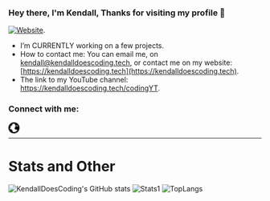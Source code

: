 ### Hey there, I'm Kendall, Thanks for visiting my profile 👋


[![Website](https://img.shields.io/website?label=kendalldoescoding.tech&style=for-the-badge&url=https%3A%2F%2Fkendalldoescoding.tech)](https://kendalldoescoding.tech).

- I’m CURRENTLY working on a few projects.
- How to contact me: You can email me, on kendall@kendalldoescoding.tech, or contact me on my website: [https://kendalldoescoding.tech](https://kendalldoescoding.tech).
- The link to my YouTube channel: https://kendalldoescoding.tech/codingYT.

### Connect with me:

[<img align="left" alt="kendalldoescoding.tech" width="22px" src="https://raw.githubusercontent.com/iconic/open-iconic/master/svg/globe.svg" />][website]
<br />


---

# Stats and Other

![KendallDoesCoding's GitHub stats](https://github-readme-stats.vercel.app/api?username=KendalldoesCoding&show_icons=true&theme=monokai)
![Stats1](https://github-readme-streak-stats.herokuapp.com/?user=KendallDOesCoding&theme=dark)
![TopLangs](https://github-readme-stats.vercel.app/api/top-langs/?username=KendallDoesCoding&layout=compact&langs_count=100&theme=dracula)

[website]: https://kendalldoescoding.tech
